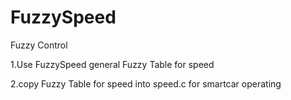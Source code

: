 # FuzzySpeed
Fuzzy Control

1.Use FuzzySpeed general Fuzzy Table for speed

2.copy Fuzzy Table for speed into speed.c for smartcar operating
